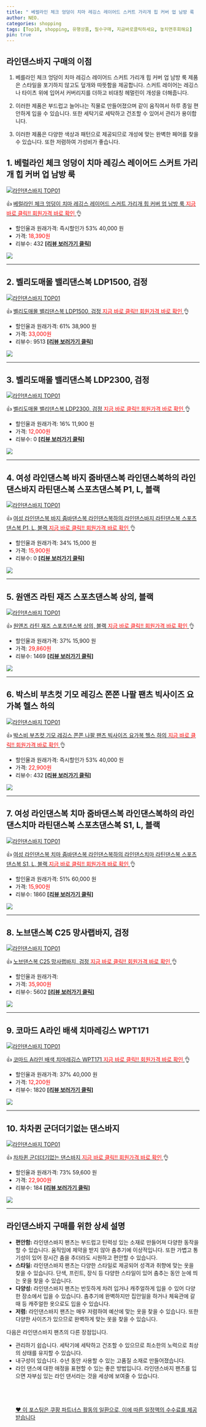 ```yaml
---
title: " 베럴라인 체크 엉덩이 치마 레깅스 레이어드 스커트 가리개 힙 커버 업 남방 룩  가격 최저가 할인가 라인댄스바지 최저가 추천 제품 비교"
author: NEO.
categories: shopping
tags: [Top10, shopping, 유행상품, 필수구매, 지금바로클릭하세요, 놓치면후회해요]
pin: true
---
```

## 라인댄스바지 구매의 이점
1. 베를라인 체크 엉덩이 치마 레깅스 레이어드 스커트 가리개 힙 커버 업 남방 룩 제품은 스타일을 포기하지 않고도 덮개와 따뜻함을 제공합니다. 스커트 레이어는 레깅스나 타이츠 위에 입어서 커버리지를 더하고 비대칭 헤멀린이 개성을 더해줍니다.


2. 이러한 제품은 부드럽고 늘어나는 직물로 만들어졌으며 같이 움직여서 하루 종일 편안하게 입을 수 있습니다. 또한 세탁기로 세탁하고 건조할 수 있어서 관리가 용이합니다.


3. 이러한 제품은 다양한 색상과 패턴으로 제공되므로 개성에 맞는 완벽한 페어를 찾을 수 있습니다. 또한 저렴하여 가성비가 좋습니다.

   

## 1.  베럴라인 체크 엉덩이 치마 레깅스 레이어드 스커트 가리개 힙 커버 업 남방 룩 

[![라인댄스바지 TOP01](https://thumbnail7.coupangcdn.com/thumbnails/remote/490x490ex/image/vendor_inventory/7a8a/75badc25ca0ecefdb843d059401677136c8f6a698038999e07b7703ec857.jpg)](https://link.coupang.com/re/AFFSDP?lptag=AF3617701&subid=GithubCoopas&pageKey=1848698046&traceid=V0-153&itemId=15325009169&vendorItemId=82545327493)


👍 [ 베럴라인 체크 엉덩이 치마 레깅스 레이어드 스커트 가리개 힙 커버 업 남방 룩  <font color=red> 지금 바로 클릭!! 회원가격 바로 확인 </font> ](https://link.coupang.com/re/AFFSDP?lptag=AF3617701&subid=GithubCoopas&pageKey=1848698046&traceid=V0-153&itemId=15325009169&vendorItemId=82545327493) 👌 


- 할인율과 원래가격: 즉시할인가 53%  40,000   원
- 가격: <span style='color:red'>18,390원</span>
- 리뷰수: 432  [**[리뷰 보러가기 클릭]**](https://link.coupang.com/re/AFFSDP?lptag=AF3617701&subid=GithubCoopas&pageKey=1848698046&traceid=V0-153&itemId=15325009169&vendorItemId=82545327493)

[![](/discount_price.png)](https://link.coupang.com/re/AFFSDP?lptag=AF3617701&subid=GithubCoopas&pageKey=1848698046&traceid=V0-153&itemId=15325009169&vendorItemId=82545327493)

---


   

## 2.  벨리도매몰 밸리댄스복 LDP1500, 검정 

[![라인댄스바지 TOP01](https://thumbnail6.coupangcdn.com/thumbnails/remote/490x490ex/image/retail/images/2019/03/29/16/9/4323c32e-b18a-499a-bf64-6eb897a83616.jpg)](https://link.coupang.com/re/AFFSDP?lptag=AF3617701&subid=GithubCoopas&pageKey=203454321&traceid=V0-153&itemId=597034224&vendorItemId=4563581570)


👍 [ 벨리도매몰 밸리댄스복 LDP1500, 검정  <font color=red> 지금 바로 클릭!! 회원가격 바로 확인 </font> ](https://link.coupang.com/re/AFFSDP?lptag=AF3617701&subid=GithubCoopas&pageKey=203454321&traceid=V0-153&itemId=597034224&vendorItemId=4563581570) 👌 


- 할인율과 원래가격: 61%  38,900   원
- 가격: <span style='color:red'>33,000원</span>
- 리뷰수: 9513  [**[리뷰 보러가기 클릭]**](https://link.coupang.com/re/AFFSDP?lptag=AF3617701&subid=GithubCoopas&pageKey=203454321&traceid=V0-153&itemId=597034224&vendorItemId=4563581570)

[![](/discount_price.png)](https://link.coupang.com/re/AFFSDP?lptag=AF3617701&subid=GithubCoopas&pageKey=203454321&traceid=V0-153&itemId=597034224&vendorItemId=4563581570)

---


   

## 3.  벨리도매몰 밸리댄스복 LDP2300, 검정 

[![라인댄스바지 TOP01](https://thumbnail6.coupangcdn.com/thumbnails/remote/490x490ex/image/retail/images/2019/03/29/16/0/f1a9fc59-e49d-4ea3-87fb-e8bee4fd8178.jpg)](https://link.coupang.com/re/AFFSDP?lptag=AF3617701&subid=GithubCoopas&pageKey=203454746&traceid=V0-153&itemId=597035572&vendorItemId=4563585672)


👍 [ 벨리도매몰 밸리댄스복 LDP2300, 검정  <font color=red> 지금 바로 클릭!! 회원가격 바로 확인 </font> ](https://link.coupang.com/re/AFFSDP?lptag=AF3617701&subid=GithubCoopas&pageKey=203454746&traceid=V0-153&itemId=597035572&vendorItemId=4563585672) 👌 


- 할인율과 원래가격: 16%  11,900   원
- 가격: <span style='color:red'>12,000원</span>
- 리뷰수: 0  [**[리뷰 보러가기 클릭]**](https://link.coupang.com/re/AFFSDP?lptag=AF3617701&subid=GithubCoopas&pageKey=203454746&traceid=V0-153&itemId=597035572&vendorItemId=4563585672)

[![](/discount_price.png)](https://link.coupang.com/re/AFFSDP?lptag=AF3617701&subid=GithubCoopas&pageKey=203454746&traceid=V0-153&itemId=597035572&vendorItemId=4563585672)

---


   

## 4.  여성 라인댄스복 바지 줌바댄스복 라인댄스복하의 라인댄스바지 라틴댄스복 스포츠댄스복 P1, L, 블랙 

[![라인댄스바지 TOP01](https://thumbnail6.coupangcdn.com/thumbnails/remote/490x490ex/image/vendor_inventory/c48d/f7aeb1fc7ae25b3eeb82c14984b1ee69efc791efa40cd00f05bfd12a0223.png)](https://link.coupang.com/re/AFFSDP?lptag=AF3617701&subid=GithubCoopas&pageKey=7798322395&traceid=V0-153&itemId=21114193441&vendorItemId=88176039506)


👍 [ 여성 라인댄스복 바지 줌바댄스복 라인댄스복하의 라인댄스바지 라틴댄스복 스포츠댄스복 P1, L, 블랙  <font color=red> 지금 바로 클릭!! 회원가격 바로 확인 </font> ](https://link.coupang.com/re/AFFSDP?lptag=AF3617701&subid=GithubCoopas&pageKey=7798322395&traceid=V0-153&itemId=21114193441&vendorItemId=88176039506) 👌 


- 할인율과 원래가격: 34%  15,000   원
- 가격: <span style='color:red'>15,900원</span>
- 리뷰수: 0  [**[리뷰 보러가기 클릭]**](https://link.coupang.com/re/AFFSDP?lptag=AF3617701&subid=GithubCoopas&pageKey=7798322395&traceid=V0-153&itemId=21114193441&vendorItemId=88176039506)

[![](/discount_price.png)](https://link.coupang.com/re/AFFSDP?lptag=AF3617701&subid=GithubCoopas&pageKey=7798322395&traceid=V0-153&itemId=21114193441&vendorItemId=88176039506)

---


   

## 5.  원앤즈 라틴 재즈 스포츠댄스복 상의, 블랙 

[![라인댄스바지 TOP01](https://thumbnail7.coupangcdn.com/thumbnails/remote/490x490ex/image/vendor_inventory/7820/53ab3fb4db7b1d360056f476a4f2f6805be7b17d947de2e62639b01ca69f.jpg)](https://link.coupang.com/re/AFFSDP?lptag=AF3617701&subid=GithubCoopas&pageKey=7868185036&traceid=V0-153&itemId=21487088108&vendorItemId=88541169780)


👍 [ 원앤즈 라틴 재즈 스포츠댄스복 상의, 블랙  <font color=red> 지금 바로 클릭!! 회원가격 바로 확인 </font> ](https://link.coupang.com/re/AFFSDP?lptag=AF3617701&subid=GithubCoopas&pageKey=7868185036&traceid=V0-153&itemId=21487088108&vendorItemId=88541169780) 👌 


- 할인율과 원래가격: 37%  15,900   원
- 가격: <span style='color:red'>29,860원</span>
- 리뷰수: 1469  [**[리뷰 보러가기 클릭]**](https://link.coupang.com/re/AFFSDP?lptag=AF3617701&subid=GithubCoopas&pageKey=7868185036&traceid=V0-153&itemId=21487088108&vendorItemId=88541169780)

[![](/discount_price.png)](https://link.coupang.com/re/AFFSDP?lptag=AF3617701&subid=GithubCoopas&pageKey=7868185036&traceid=V0-153&itemId=21487088108&vendorItemId=88541169780)

---


   

## 6.  박스비 부츠컷 기모 레깅스 쫀쫀 나팔 팬츠 빅사이즈 요가복 헬스 하의 

[![라인댄스바지 TOP01](https://thumbnail10.coupangcdn.com/thumbnails/remote/490x490ex/image/vendor_inventory/04ab/f4600e8564eb3357e6ec8553662f1832317745cc9386b5c92945bd00f863.jpg)](https://link.coupang.com/re/AFFSDP?lptag=AF3617701&subid=GithubCoopas&pageKey=7728851277&traceid=V0-153&itemId=20763312267&vendorItemId=87833395943)


👍 [ 박스비 부츠컷 기모 레깅스 쫀쫀 나팔 팬츠 빅사이즈 요가복 헬스 하의  <font color=red> 지금 바로 클릭!! 회원가격 바로 확인 </font> ](https://link.coupang.com/re/AFFSDP?lptag=AF3617701&subid=GithubCoopas&pageKey=7728851277&traceid=V0-153&itemId=20763312267&vendorItemId=87833395943) 👌 


- 할인율과 원래가격: 즉시할인가 53%  40,000   원
- 가격: <span style='color:red'>22,900원</span>
- 리뷰수: 432  [**[리뷰 보러가기 클릭]**](https://link.coupang.com/re/AFFSDP?lptag=AF3617701&subid=GithubCoopas&pageKey=7728851277&traceid=V0-153&itemId=20763312267&vendorItemId=87833395943)

[![](/discount_price.png)](https://link.coupang.com/re/AFFSDP?lptag=AF3617701&subid=GithubCoopas&pageKey=7728851277&traceid=V0-153&itemId=20763312267&vendorItemId=87833395943)

---


   

## 7.  여성 라인댄스복 치마 줌바댄스복 라인댄스복하의 라인댄스치마 라틴댄스복 스포츠댄스복 S1, L, 블랙 

[![라인댄스바지 TOP01](https://thumbnail10.coupangcdn.com/thumbnails/remote/490x490ex/image/vendor_inventory/3f55/bd3664f2f9242189975594168142b09e04cf0a245e06c4f71c7d6933a92f.jpg)](https://link.coupang.com/re/AFFSDP?lptag=AF3617701&subid=GithubCoopas&pageKey=7798289392&traceid=V0-153&itemId=21114049549&vendorItemId=88175896510)


👍 [ 여성 라인댄스복 치마 줌바댄스복 라인댄스복하의 라인댄스치마 라틴댄스복 스포츠댄스복 S1, L, 블랙  <font color=red> 지금 바로 클릭!! 회원가격 바로 확인 </font> ](https://link.coupang.com/re/AFFSDP?lptag=AF3617701&subid=GithubCoopas&pageKey=7798289392&traceid=V0-153&itemId=21114049549&vendorItemId=88175896510) 👌 


- 할인율과 원래가격: 51%  60,000   원
- 가격: <span style='color:red'>15,900원</span>
- 리뷰수: 1860  [**[리뷰 보러가기 클릭]**](https://link.coupang.com/re/AFFSDP?lptag=AF3617701&subid=GithubCoopas&pageKey=7798289392&traceid=V0-153&itemId=21114049549&vendorItemId=88175896510)

[![](/discount_price.png)](https://link.coupang.com/re/AFFSDP?lptag=AF3617701&subid=GithubCoopas&pageKey=7798289392&traceid=V0-153&itemId=21114049549&vendorItemId=88175896510)

---


   

## 8.  노브댄스복 C25 망사랩바지, 검정 

[![라인댄스바지 TOP01](https://thumbnail9.coupangcdn.com/thumbnails/remote/490x490ex/image/vendor_inventory/3bdf/c5971e60cafb71b31c976b0beb24e30a88eac80ca9c6a3b8b5953327b32d.jpg)](https://link.coupang.com/re/AFFSDP?lptag=AF3617701&subid=GithubCoopas&pageKey=132153792&traceid=V0-153&itemId=388763322&vendorItemId=85926118762)


👍 [ 노브댄스복 C25 망사랩바지, 검정  <font color=red> 지금 바로 클릭!! 회원가격 바로 확인 </font> ](https://link.coupang.com/re/AFFSDP?lptag=AF3617701&subid=GithubCoopas&pageKey=132153792&traceid=V0-153&itemId=388763322&vendorItemId=85926118762) 👌 


- 할인율과 원래가격: 
- 가격: <span style='color:red'>35,900원</span>
- 리뷰수: 5602  [**[리뷰 보러가기 클릭]**](https://link.coupang.com/re/AFFSDP?lptag=AF3617701&subid=GithubCoopas&pageKey=132153792&traceid=V0-153&itemId=388763322&vendorItemId=85926118762)

[![](/discount_price.png)](https://link.coupang.com/re/AFFSDP?lptag=AF3617701&subid=GithubCoopas&pageKey=132153792&traceid=V0-153&itemId=388763322&vendorItemId=85926118762)

---


   

## 9.  코마드 A라인 배색 치마레깅스 WPT171 

[![라인댄스바지 TOP01](https://thumbnail8.coupangcdn.com/thumbnails/remote/490x490ex/image/vendor_inventory/44db/ec5cbeb4d90b7a8323e22726cfe0130ac73999eddf55e5d065fcf8de70a3.jpg)](https://link.coupang.com/re/AFFSDP?lptag=AF3617701&subid=GithubCoopas&pageKey=7069969025&traceid=V0-153&itemId=17770332911&vendorItemId=84934538137)


👍 [ 코마드 A라인 배색 치마레깅스 WPT171  <font color=red> 지금 바로 클릭!! 회원가격 바로 확인 </font> ](https://link.coupang.com/re/AFFSDP?lptag=AF3617701&subid=GithubCoopas&pageKey=7069969025&traceid=V0-153&itemId=17770332911&vendorItemId=84934538137) 👌 


- 할인율과 원래가격: 37%  40,000   원
- 가격: <span style='color:red'>12,200원</span>
- 리뷰수: 1820  [**[리뷰 보러가기 클릭]**](https://link.coupang.com/re/AFFSDP?lptag=AF3617701&subid=GithubCoopas&pageKey=7069969025&traceid=V0-153&itemId=17770332911&vendorItemId=84934538137)

[![](/discount_price.png)](https://link.coupang.com/re/AFFSDP?lptag=AF3617701&subid=GithubCoopas&pageKey=7069969025&traceid=V0-153&itemId=17770332911&vendorItemId=84934538137)

---


   

## 10.  차차퀸 군더더기없는 댄스바지 

[![라인댄스바지 TOP01](https://thumbnail8.coupangcdn.com/thumbnails/remote/490x490ex/image/vendor_inventory/c015/5f030e8a1cb0bd89170fc0344d88c6e0a9c0e683cf1fcbebf1092a621494.jpg)](https://link.coupang.com/re/AFFSDP?lptag=AF3617701&subid=GithubCoopas&pageKey=239711639&traceid=V0-153&itemId=762520838&vendorItemId=87574329073)


👍 [ 차차퀸 군더더기없는 댄스바지  <font color=red> 지금 바로 클릭!! 회원가격 바로 확인 </font> ](https://link.coupang.com/re/AFFSDP?lptag=AF3617701&subid=GithubCoopas&pageKey=239711639&traceid=V0-153&itemId=762520838&vendorItemId=87574329073) 👌 


- 할인율과 원래가격: 73%  59,600   원
- 가격: <span style='color:red'>22,900원</span>
- 리뷰수: 184  [**[리뷰 보러가기 클릭]**](https://link.coupang.com/re/AFFSDP?lptag=AF3617701&subid=GithubCoopas&pageKey=239711639&traceid=V0-153&itemId=762520838&vendorItemId=87574329073)

[![](/discount_price.png)](https://link.coupang.com/re/AFFSDP?lptag=AF3617701&subid=GithubCoopas&pageKey=239711639&traceid=V0-153&itemId=762520838&vendorItemId=87574329073)

---
## 라인댄스바지 구매를 위한 상세 설명
* **편안함:** 라인댄스바지 팬츠는 부드럽고 탄력성 있는 소재로 만들어져 다양한 동작을 할 수 있습니다. 움직임에 제약을 받지 않아 춤추기에 이상적입니다. 또한 가볍고 통기성이 있어 장시간 춤을 추더라도 시원하고 편안할 수 있습니다.
* **스타일:** 라인댄스바지 팬츠는 다양한 스타일로 제공되어 성격과 취향에 맞는 옷을 찾을 수 있습니다. 단색, 프린트, 장식 등 다양한 스타일이 있어 춤추는 동안 눈에 띄는 옷을 찾을 수 있습니다.
* **다양성:** 라인댄스바지 팬츠는 반듯하게 차려 입거나 캐주얼하게 입을 수 있어 다양한 장소에서 입을 수 있습니다. 춤추기에 완벽하지만 집안일을 하거나 체육관에 갈 때 등 캐주얼한 옷으로도 입을 수 있습니다.
* **저렴:** 라인댄스바지 팬츠는 매우 저렴하여 예산에 맞는 옷을 찾을 수 있습니다. 또한 다양한 사이즈가 있으므로 완벽하게 맞는 옷을 찾을 수 있습니다.

다음은 라인댄스바지 팬츠의 다른 장점입니다.

* 관리하기 쉽습니다. 세탁기에 세탁하고 건조할 수 있으므로 최소한의 노력으로 최상의 상태를 유지할 수 있습니다.
* 내구성이 있습니다. 수년 동안 사용할 수 있는 고품질 소재로 만들어졌습니다.
* 라인 댄스에 대한 애정을 표현할 수 있는 좋은 방법입니다. 라인댄스바지 팬츠를 입으면 자부심 있는 라인 댄서라는 것을 세상에 보여줄 수 있습니다.<br><br><br><br><br> [ ❤  이 포스팅은 쿠팡 파트너스 활동의 일환으로, 이에 따른 일정액의 수수료를 제공받습니다](https://link.coupang.com/a/bcEFyh)
